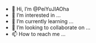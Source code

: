 - 👋 Hi, I’m @PeiYuJIAOha
- 👀 I’m interested in ...
- 🌱 I’m currently learning ...
- 💞️ I’m looking to collaborate on ...
- 📫 How to reach me ...

<!---
PeiYuJIAOha/PeiYuJIAOha is a ✨ special ✨ repository because its `README.md` (this file) appears on your GitHub profile.
You can click the Preview link to take a look at your changes.
--->
